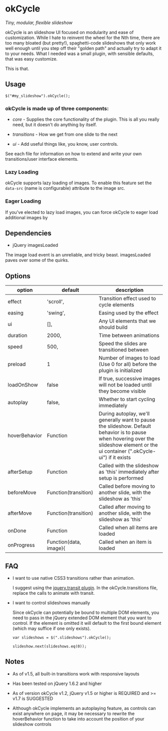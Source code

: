 # okCycle

*Tiny, modular, flexible slideshow* 

okCycle is an slideshow UI focused on modularity and ease of customization.
While I hate to reinvent the wheel for the Nth time, there are too many bloated
(but pretty!), spaghetti-code slideshows that only work well enough until you
step off their "golden path" and actually try to adapt it to your needs. What I
needed was a small plugin, with sensible defaults, that was easy customize. 

This is that.

## Usage

    $("#my_slideshow").okCycle();


### okCycle is made up of three components:

* *core* - Supplies the core functionality of the plugin. This is all you really need, but it doesn't do anything by itself.

* *transitions* - How we get from one slide to the next

* *ui* - Add useful things like, you know, user controls.

See each file for information on how to extend and write your own transitions/user interface elements.

### Lazy Loading

okCycle supports lazy loading of images. To enable this feature set the `data-src` (name is configurable) attribute
to the image src.

### Eager Loading

If you've elected to lazy load images, you can force okCycle to eager load additional images by 


## Dependencies

 * jQuery imagesLoaded 

The image load event is an unreliable, and tricky beast. imagesLoaded paves over some of the quirks.

## Options

option           | default                | description
---------------- | ---------------------- | -------------
effect           | 'scroll',              | Transition effect used to cycle elements
easing           | 'swing',               | Easing used by the effect
ui               | [],                    | Any UI elements that we should build
duration         | 2000,                  | Time between animations
speed            | 500,                   | Speed the slides are transitioned between
preload          | 1                      | Number of images to load (Use 0 for all) before the plugin is initialized
loadOnShow       | false                  | If true, successive images will not be loaded until they become visible
autoplay         | false,                 | Whether to start cycling immediately
hoverBehavior    | Function               | During autoplay, we'll generally want to pause the slideshow. Default behavior is to pause when hovering over the slideshow element or the ui container (".okCycle-ui") if it exists
afterSetup       | Function               | Called with the slideshow as 'this' immediately after setup is performed
beforeMove       | Function(transition)   | Called before moving to another slide, with the slideshow as 'this'
afterMove        | Function(transition)   | Called after moving to another slide, with the slideshow as 'this'
onDone           | Function               | Called when all items are loaded
onProgress       | Function(data, image){ | Called when an item is loaded

## FAQ

* I want to use native CSS3 transitions rather than animation. 

  I suggest using the [jquery.transit plugin](https://github.com/rstacruz/jquery.transit). 
  In the okCycle.transitions file, replace the calls to animate with transit.

* I want to control slideshows manually

  Since okCycle can potentially be bound to multiple DOM elements, you need to pass in the
  jQuery extended DOM element that you want to control. If the element is omitted it
  will default to the first bound element (which may suffice if one only exists).

      var slideshows = $(".slideshows").okCycle();

      slideshow.next(slideshows.eq(0));

## Notes

* As of v1.5, all built-in transitions work with responsive layouts

* Has been tested on jQuery 1.6.2 and higher

* As of version okCycle v1.2, jQuery v1.5 or higher is REQUIRED and >= v1.7 is SUGGESTED

* Although okCycle implements an autoplaying feature, as controls can exist anywhere on
  page, it may be necessary to rewrite the hoverBehavior function to take into
  account the position of your slideshow controls 
